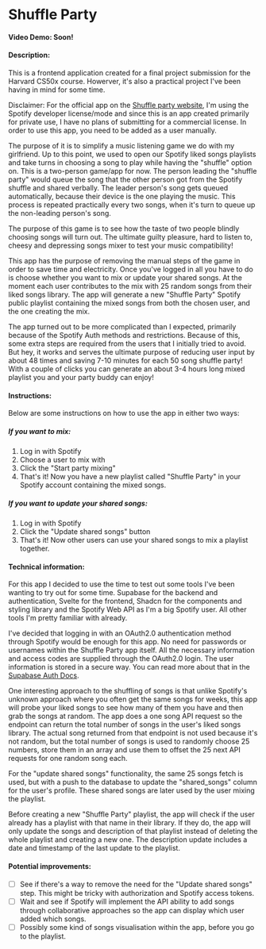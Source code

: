 # Shuffle Party
#### Video Demo:  Soon!
#### Description:
This is a frontend application created for a final project submission for the Harvard CS50x course. Howerver, it's also a practical project I've been having in mind for some time.

Disclaimer: For the official app on the [Shuffle party website](https://shuffle-party.vercel.app/), I'm using the Spotify developer license/mode and since this is an app created primarily for private use, I have no plans of submitting for a commercial license. In order to use this app, you need to be added as a user manually.

The purpose of it is to simplify a music listening game we do with my girlfriend. Up to this point, we used to open our Spotify liked songs playlists and take turns in choosing a song to play while having the "shuffle" option on. This is a two-person game/app for now. The person leading the "shuffle party" would queue the song that the other person got from the Spotify shuffle and shared verbally. The leader person's song gets queued automatically, because their device is the one playing the music. This process is repeated practically every two songs, when it's turn to queue up the non-leading person's song.

The purpose of this game is to see how the taste of two people blindly choosing songs will turn out. The ultimate guilty pleasure, hard to listen to, cheesy and depressing songs mixer to test your music compatibility!

This app has the purpose of removing the manual steps of the game in order to save time and electricity. Once you've logged in all you have to do is choose whether you want to mix or update your shared songs. At the moment each user contributes to the mix with 25 random songs from their liked songs library. The app will generate a new "Shuffle Party" Spotify public playlist containing the mixed songs from both the chosen user, and the one creating the mix. 

The app turned out to be more complicated than I expected, primarily because of the Spotify Auth methods and restrictions. Because of this, some extra steps are required from the users that I initially tried to avoid. But hey, it works and serves the ultimate purpose of reducing user input by about 48 times and saving 7-10 minutes for each 50 song shuffle party! With a couple of clicks you can generate an about 3-4 hours long mixed playlist you and your party buddy can enjoy!

#### Instructions:
Below are some instructions on how to use the app in either two ways:

##### If you want to mix:
1. Log in with Spotify
2. Choose a user to mix with
3. Click the "Start party mixing"
4. That's it! Now you have a new playlist called "Shuffle Party" in your Spotify account containing the mixed songs.

##### If you want to update your shared songs:
1. Log in with Spotify
2. Click the "Update shared songs" button
3. That's it! Now other users can use your shared songs to mix a playlist together.

#### Technical information:
For this app I decided to use the time to test out some tools I've been wanting to try out for some time. Supabase for the backend and authentication, Svelte for the frontend, Shadcn for the components and styling library and the Spotify Web API as I'm a big Spotify user. All other tools I'm pretty familiar with already.

I've decided that logging in with an OAuth2.0 authentication method through Spotify would be enough for this app. No need for passwords or usernames within the Shuffle Party app itself. All the necessary information and access codes are supplied through the OAuth2.0 login. The user information is stored in a secure way. You can read more about that in the [Supabase Auth Docs](https://supabase.com/docs/guides/auth).

One interesting approach to the shuffling of songs is that unlike Spotify's unknown approach where you often get the same songs for weeks, this app will probe your liked songs to see how many of them you have and then grab the songs at random. The app does a one song API request so the endpoint can return the total number of songs in the user's liked songs library. The actual song returned from that endpoint is not used because it's not random, but the total number of songs is used to randomly choose 25 numbers, store them in an array and use them to offset the 25 next API requests for one random song each.

For the "update shared songs" functionality, the same 25 songs fetch is used, but with a push to the database to update the "shared_songs" column for the user's profile. These shared songs are later used by the user mixing the playlist.

Before creating a new "Shuffle Party" playlist, the app will check if the user already has a playlist with that name in their library. If they do, the app will only update the songs and description of that playlist instead of deleting the whole playlist and creating a new one. The description update includes a date and timestamp of the last update to the playlist.

#### Potential improvements:
- [ ] See if there's a way to remove the need for the "Update shared songs" step. This might be tricky with authorization and Spotify access tokens.
- [ ] Wait and see if Spotify will implement the API ability to add songs through collaborative approaches so the app can display which user added which songs.
- [ ] Possibly some kind of songs visualisation within the app, before you go to the playlist.